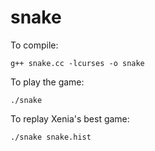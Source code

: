 # snake
To compile:

`g++ snake.cc -lcurses -o snake`

To play the game:

`./snake`

To replay Xenia's best game:

`./snake snake.hist`


